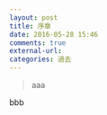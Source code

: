 ```yaml
---
layout: post
title: 序章
date: 2016-05-28 15:46
comments: true
external-url:
categories: 過去
---
```


> aaa

bbb
